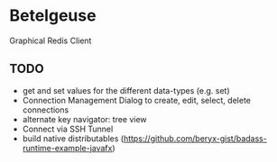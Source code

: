 # Betelgeuse

Graphical Redis Client

## TODO
- get and set values for the different data-types (e.g. set)
- Connection Management Dialog to create, edit, select, delete connections
- alternate key navigator: tree view
- Connect via SSH Tunnel
- build native distributables (https://github.com/beryx-gist/badass-runtime-example-javafx)